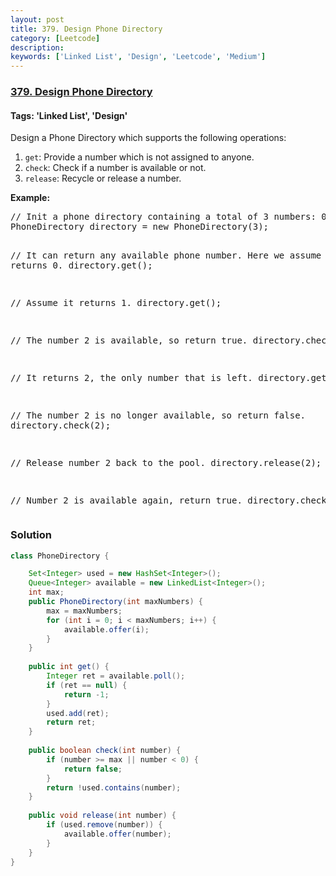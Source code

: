 ```yaml
---
layout: post
title: 379. Design Phone Directory
category: [Leetcode]
description: 
keywords: ['Linked List', 'Design', 'Leetcode', 'Medium']
---
```

### [379. Design Phone Directory](https://leetcode.com/problems/design-phone-directory)

#### Tags: 'Linked List', 'Design'

<div class="content__u3I1 question-content__JfgR"><div><p>Design a Phone Directory which supports the following operations:</p>
<p>
</p><ol>
<li><code>get</code>: Provide a number which is not assigned to anyone.</li>
<li><code>check</code>: Check if a number is available or not.</li>
<li><code>release</code>: Recycle or release a number.</li>
</ol>
<p></p>
<p><b>Example:</b>
</p><pre>// Init a phone directory containing a total of 3 numbers: 0, 1, and 2.
PhoneDirectory directory = new PhoneDirectory(3);

// It can return any available phone number. Here we assume it returns 0.
directory.get();

// Assume it returns 1.
directory.get();

// The number 2 is available, so return true.
directory.check(2);

// It returns 2, the only number that is left.
directory.get();

// The number 2 is no longer available, so return false.
directory.check(2);

// Release number 2 back to the pool.
directory.release(2);

// Number 2 is available again, return true.
directory.check(2);
</pre>
<p></p></div></div>

### Solution
```java
class PhoneDirectory {

    Set<Integer> used = new HashSet<Integer>();
    Queue<Integer> available = new LinkedList<Integer>();
    int max;
    public PhoneDirectory(int maxNumbers) {
        max = maxNumbers;
        for (int i = 0; i < maxNumbers; i++) {
            available.offer(i);
        }
    }
    
    public int get() {
        Integer ret = available.poll();
        if (ret == null) {
            return -1;
        }
        used.add(ret);
        return ret;
    }
    
    public boolean check(int number) {
        if (number >= max || number < 0) {
            return false;
        }
        return !used.contains(number);
    }
    
    public void release(int number) {
        if (used.remove(number)) {
            available.offer(number);
        }
    }
}
```